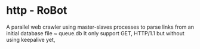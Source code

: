 # http - RoBot
A parallel web crawler using master-slaves processes to parse links from an initial database file ~ queue.db
It only support GET, HTTP/1.1 but without using keepalive yet,
